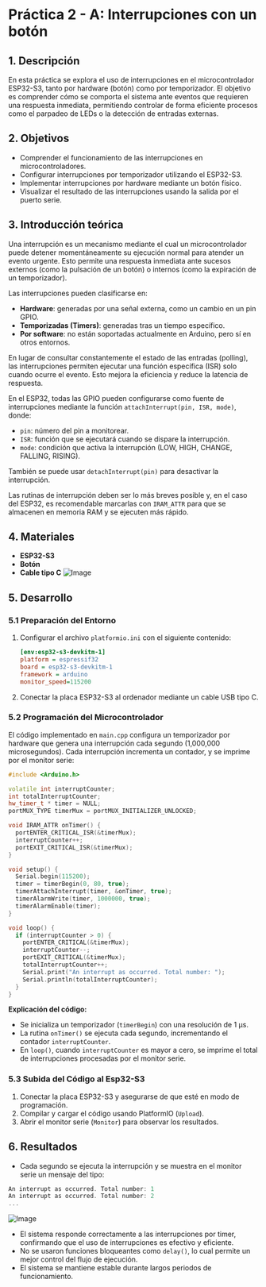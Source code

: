 # Práctica 2 - A: Interrupciones con un botón

## 1. Descripción
En esta práctica se explora el uso de interrupciones en el microcontrolador ESP32-S3, tanto por hardware (botón) como por temporizador. El objetivo es comprender cómo se comporta el sistema ante eventos que requieren una respuesta inmediata, permitiendo controlar de forma eficiente procesos como el parpadeo de LEDs o la detección de entradas externas.

## 2. Objetivos
- Comprender el funcionamiento de las interrupciones en microcontroladores.
- Configurar interrupciones por temporizador utilizando el ESP32-S3.
- Implementar interrupciones por hardware mediante un botón físico.
- Visualizar el resultado de las interrupciones usando la salida por el puerto serie.

## 3. Introducción teórica
Una interrupción es un mecanismo mediante el cual un microcontrolador puede detener momentáneamente su ejecución normal para atender un evento urgente. Esto permite una respuesta inmediata ante sucesos externos (como la pulsación de un botón) o internos (como la expiración de un temporizador).

Las interrupciones pueden clasificarse en:
- **Hardware**: generadas por una señal externa, como un cambio en un pin GPIO.
- **Temporizadas (Timers)**: generadas tras un tiempo específico.
- **Por software**: no están soportadas actualmente en Arduino, pero sí en otros entornos.

En lugar de consultar constantemente el estado de las entradas (polling), las interrupciones permiten ejecutar una función específica (ISR) solo cuando ocurre el evento. Esto mejora la eficiencia y reduce la latencia de respuesta.

En el ESP32, todas las GPIO pueden configurarse como fuente de interrupciones mediante la función `attachInterrupt(pin, ISR, mode)`, donde:
- `pin`: número del pin a monitorear.
- `ISR`: función que se ejecutará cuando se dispare la interrupción.
- `mode`: condición que activa la interrupción (LOW, HIGH, CHANGE, FALLING, RISING).

También se puede usar `detachInterrupt(pin)` para desactivar la interrupción.

Las rutinas de interrupción deben ser lo más breves posible y, en el caso del ESP32, es recomendable marcarlas con `IRAM_ATTR` para que se almacenen en memoria RAM y se ejecuten más rápido.

## 4. Materiales
- **ESP32-S3**
- **Botón**
- **Cable tipo C**
![Image](https://github.com/user-attachments/assets/4bc7a2df-254b-4136-936c-0287cf946e7a)

## 5. Desarrollo

### 5.1 Preparación del Entorno
1. Configurar el archivo `platformio.ini` con el siguiente contenido:
   ```ini
   [env:esp32-s3-devkitm-1]
   platform = espressif32
   board = esp32-s3-devkitm-1
   framework = arduino
   monitor_speed=115200
2. Conectar la placa ESP32-S3 al ordenador mediante un cable USB tipo C.
### 5.2 Programación del Microcontrolador
El código implementado en `main.cpp`  configura un temporizador por hardware que genera una interrupción cada segundo (1,000,000 microsegundos). Cada interrupción incrementa un contador, y se imprime por el monitor serie:
```cpp
#include <Arduino.h>

volatile int interruptCounter;
int totalInterruptCounter;
hw_timer_t * timer = NULL;
portMUX_TYPE timerMux = portMUX_INITIALIZER_UNLOCKED;

void IRAM_ATTR onTimer() {
  portENTER_CRITICAL_ISR(&timerMux);
  interruptCounter++;
  portEXIT_CRITICAL_ISR(&timerMux);
}

void setup() {
  Serial.begin(115200);
  timer = timerBegin(0, 80, true);
  timerAttachInterrupt(timer, &onTimer, true);
  timerAlarmWrite(timer, 1000000, true);
  timerAlarmEnable(timer);
}

void loop() {
  if (interruptCounter > 0) {
    portENTER_CRITICAL(&timerMux);
    interruptCounter--;
    portEXIT_CRITICAL(&timerMux);
    totalInterruptCounter++;
    Serial.print("An interrupt as occurred. Total number: ");
    Serial.println(totalInterruptCounter);
  }
}
```
**Explicación del código:**
- Se inicializa un temporizador (`timerBegin`) con una resolución de 1 μs.
- La rutina `onTimer()` se ejecuta cada segundo, incrementando el contador `interruptCounter`.
- En `loop()`, cuando `interruptCounter` es mayor a cero, se imprime el total de interrupciones procesadas por el monitor serie.
### 5.3 Subida del Código al Esp32-S3
1. Conectar la placa ESP32-S3 y asegurarse de que esté en modo de programación.
2. Compilar y cargar el código usando PlatformIO (`Upload`).
3. Abrir el monitor serie (`Monitor`) para observar los resultados.
## 6. Resultados
- Cada segundo se ejecuta la interrupción y se muestra en el monitor serie un mensaje del tipo:
```cpp
An interrupt as occurred. Total number: 1
An interrupt as occurred. Total number: 2
...
```
![Image](https://github.com/user-attachments/assets/fbdf6458-f39c-4a5c-9586-bc4aece75eae)
- El sistema responde correctamente a las interrupciones por timer, confirmando que el uso de interrupciones es efectivo y eficiente.
- No se usaron funciones bloqueantes como `delay()`, lo cual permite un mejor control del flujo de ejecución.
- El sistema se mantiene estable durante largos periodos de funcionamiento.


